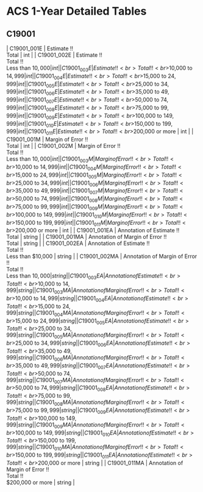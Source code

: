 # ACS 1-Year Detailed Tables

## C19001

| C19001_001E | Estimate !!<br>Total | int |
| C19001_002E | Estimate !!<br>Total !!<br>Less than $10,000 | int |
| C19001_003E | Estimate !!<br>Total !!<br>$10,000 to $14,999 | int |
| C19001_004E | Estimate !!<br>Total !!<br>$15,000 to $24,999 | int |
| C19001_005E | Estimate !!<br>Total !!<br>$25,000 to $34,999 | int |
| C19001_006E | Estimate !!<br>Total !!<br>$35,000 to $49,999 | int |
| C19001_007E | Estimate !!<br>Total !!<br>$50,000 to $74,999 | int |
| C19001_008E | Estimate !!<br>Total !!<br>$75,000 to $99,999 | int |
| C19001_009E | Estimate !!<br>Total !!<br>$100,000 to $149,999 | int |
| C19001_010E | Estimate !!<br>Total !!<br>$150,000 to $199,999 | int |
| C19001_011E | Estimate !!<br>Total !!<br>$200,000 or more | int |
| C19001_001M | Margin of Error !!<br>Total | int |
| C19001_002M | Margin of Error !!<br>Total !!<br>Less than $10,000 | int |
| C19001_003M | Margin of Error !!<br>Total !!<br>$10,000 to $14,999 | int |
| C19001_004M | Margin of Error !!<br>Total !!<br>$15,000 to $24,999 | int |
| C19001_005M | Margin of Error !!<br>Total !!<br>$25,000 to $34,999 | int |
| C19001_006M | Margin of Error !!<br>Total !!<br>$35,000 to $49,999 | int |
| C19001_007M | Margin of Error !!<br>Total !!<br>$50,000 to $74,999 | int |
| C19001_008M | Margin of Error !!<br>Total !!<br>$75,000 to $99,999 | int |
| C19001_009M | Margin of Error !!<br>Total !!<br>$100,000 to $149,999 | int |
| C19001_010M | Margin of Error !!<br>Total !!<br>$150,000 to $199,999 | int |
| C19001_011M | Margin of Error !!<br>Total !!<br>$200,000 or more | int |
| C19001_001EA | Annotation of Estimate !!<br>Total | string |
| C19001_001MA | Annotation of Margin of Error !!<br>Total | string |
| C19001_002EA | Annotation of Estimate !!<br>Total !!<br>Less than $10,000 | string |
| C19001_002MA | Annotation of Margin of Error !!<br>Total !!<br>Less than $10,000 | string |
| C19001_003EA | Annotation of Estimate !!<br>Total !!<br>$10,000 to $14,999 | string |
| C19001_003MA | Annotation of Margin of Error !!<br>Total !!<br>$10,000 to $14,999 | string |
| C19001_004EA | Annotation of Estimate !!<br>Total !!<br>$15,000 to $24,999 | string |
| C19001_004MA | Annotation of Margin of Error !!<br>Total !!<br>$15,000 to $24,999 | string |
| C19001_005EA | Annotation of Estimate !!<br>Total !!<br>$25,000 to $34,999 | string |
| C19001_005MA | Annotation of Margin of Error !!<br>Total !!<br>$25,000 to $34,999 | string |
| C19001_006EA | Annotation of Estimate !!<br>Total !!<br>$35,000 to $49,999 | string |
| C19001_006MA | Annotation of Margin of Error !!<br>Total !!<br>$35,000 to $49,999 | string |
| C19001_007EA | Annotation of Estimate !!<br>Total !!<br>$50,000 to $74,999 | string |
| C19001_007MA | Annotation of Margin of Error !!<br>Total !!<br>$50,000 to $74,999 | string |
| C19001_008EA | Annotation of Estimate !!<br>Total !!<br>$75,000 to $99,999 | string |
| C19001_008MA | Annotation of Margin of Error !!<br>Total !!<br>$75,000 to $99,999 | string |
| C19001_009EA | Annotation of Estimate !!<br>Total !!<br>$100,000 to $149,999 | string |
| C19001_009MA | Annotation of Margin of Error !!<br>Total !!<br>$100,000 to $149,999 | string |
| C19001_010EA | Annotation of Estimate !!<br>Total !!<br>$150,000 to $199,999 | string |
| C19001_010MA | Annotation of Margin of Error !!<br>Total !!<br>$150,000 to $199,999 | string |
| C19001_011EA | Annotation of Estimate !!<br>Total !!<br>$200,000 or more | string |
| C19001_011MA | Annotation of Margin of Error !!<br>Total !!<br>$200,000 or more | string |

